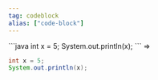 ```yaml
---
tag: codeblock
alias: ["code-block"]
---
```


\`\`\`java
int x = 5;
System.out.println(x);
\`\`\`
=>
```java
int x = 5;
System.out.println(x);
```
